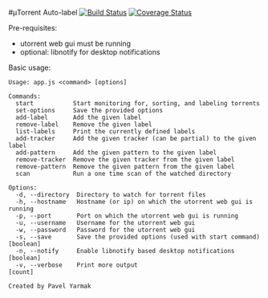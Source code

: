 #μTorrent Auto-label
[![Build Status](https://travis-ci.org/pyarmak/utorrent-autolabel.svg)](https://travis-ci.org/pyarmak/utorrent-autolabel) [![Coverage Status](https://coveralls.io/repos/pyarmak/utorrent-autolabel/badge.svg?branch=master&service=github)](https://coveralls.io/github/pyarmak/utorrent-autolabel?branch=master)

Pre-requisites:
- utorrent web gui must be running
- optional: libnotify for desktop notifications

Basic usage:
```
Usage: app.js <command> [options]

Commands:
  start           Start monitoring for, sorting, and labeling torrents
  set-options     Save the provided options
  add-label       Add the given label
  remove-label    Remove the given label
  list-labels     Print the currently defined labels
  add-tracker     Add the given tracker (can be partial) to the given label
  add-pattern     Add the given pattern to the given label
  remove-tracker  Remove the given tracker from the given label
  remove-pattern  Remove the given pattern from the given label
  scan            Run a one time scan of the watched directory

Options:
  -d, --directory  Directory to watch for torrent files
  -h, --hostname   Hostname (or ip) on which the utorrent web gui is running
  -p, --port       Port on which the utorrent web gui is running
  -u, --username   Username for the utorrent web gui
  -w, --password   Password for the utorrent web gui
  -s, --save       Save the provided options (used with start command) [boolean]
  -n, --notify     Enable libnotify based desktop notifications        [boolean]
  -v, --verbose    Print more output                                     [count]

Created by Pavel Yarmak

```
